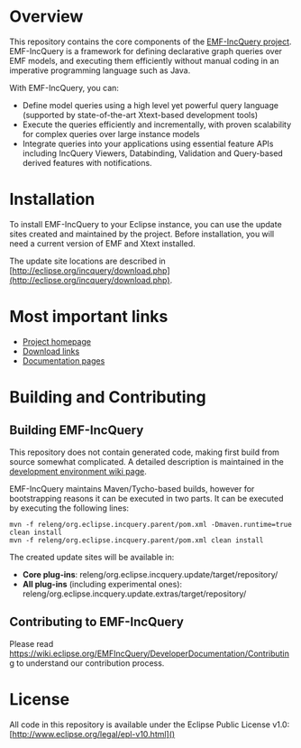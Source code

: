 # Overview

This repository contains the core components of the [EMF-IncQuery project](http://eclipse.org/incquery).  EMF-IncQuery is a framework for defining declarative graph queries over EMF models, and executing them efficiently without manual coding in an imperative programming language such as Java.

With EMF-IncQuery, you can:

* Define model queries using a high level yet powerful query language (supported by state-of-the-art Xtext-based development tools)
* Execute the queries efficiently and incrementally, with proven scalability for complex queries over large instance models
* Integrate queries into your applications using essential feature APIs including IncQuery Viewers, Databinding, Validation and Query-based derived features with notifications.

# Installation
To install EMF-IncQuery to your Eclipse instance, you can use the update sites created and maintained by the project. Before installation, you will need a current version of EMF and Xtext installed.

The update site locations are described in [http://eclipse.org/incquery/download.php](http://eclipse.org/incquery/download.php).

# Most important links

 * [Project homepage](http://eclipse.org/incquery)
 * [Download links](http://http://eclipse.org/incquery/download.php)
 * [Documentation pages](http://wiki.eclipse.org/EMFIncQuery)

# Building and Contributing

## Building EMF-IncQuery
This repository does not contain generated code, making first build from source somewhat complicated. A detailed description is maintained in the [development environment wiki page](http://wiki.eclipse.org/EMFIncQuery/DeveloperDocumentation/DevEnvironment).

EMF-IncQuery maintains Maven/Tycho-based builds, however for bootstrapping reasons it can be executed in two parts. It can be executed by executing the following lines:

    mvn -f releng/org.eclipse.incquery.parent/pom.xml -Dmaven.runtime=true clean install    
    mvn -f releng/org.eclipse.incquery.parent/pom.xml clean install
    
The created update sites will be available in:

  * **Core plug-ins**: releng/org.eclipse.incquery.update/target/repository/
  * **All plug-ins** (including experimental ones): releng/org.eclipse.incquery.update.extras/target/repository/


## Contributing to EMF-IncQuery

Please read https://wiki.eclipse.org/EMFIncQuery/DeveloperDocumentation/Contributing to understand our contribution process.

# License

All code in this repository is available under the Eclipse Public License v1.0: [http://www.eclipse.org/legal/epl-v10.html]()